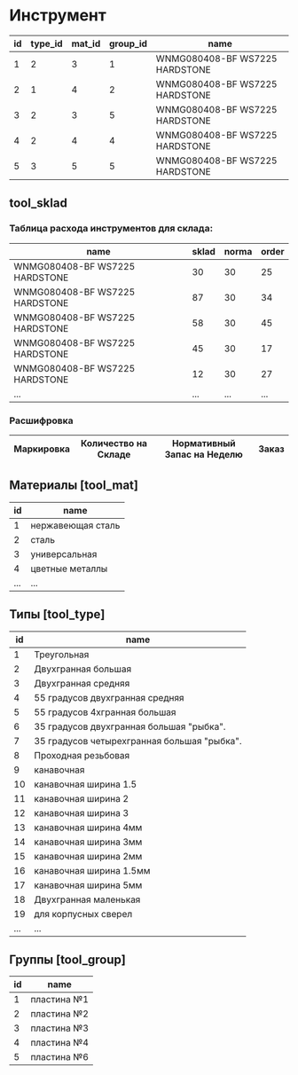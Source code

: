 # Инструмент

| id  | type_id | mat_id | group_id | name                           |
| --- | ------- | ------ | -------- | ------------------------------ |
| 1   | 2       | 3      | 1        | WNMG080408-BF WS7225 HARDSTONE |
| 2   | 1       | 4      | 2        | WNMG080408-BF WS7225 HARDSTONE |
| 3   | 2       | 3      | 5        | WNMG080408-BF WS7225 HARDSTONE |
| 4   | 2       | 4      | 4        | WNMG080408-BF WS7225 HARDSTONE |
| 5   | 3       | 5      | 5        | WNMG080408-BF WS7225 HARDSTONE |

## tool_sklad

### Таблица расхода инструментов для склада:

| name                           | sklad | norma | order |
| ------------------------------ | ----- | ----- | ----- |
| WNMG080408-BF WS7225 HARDSTONE | 30    | 30    | 25    |
| WNMG080408-BF WS7225 HARDSTONE | 87    | 30    | 34    |
| WNMG080408-BF WS7225 HARDSTONE | 58    | 30    | 45    |
| WNMG080408-BF WS7225 HARDSTONE | 45    | 30    | 17    |
| WNMG080408-BF WS7225 HARDSTONE | 12    | 30    | 27    |
| ...                            | ...   | ...   | ...   |

### Расшифровка

| Маркировка | Количество на Складе | Нормативный Запас на Неделю | Заказ |
| ---------- | -------------------- | --------------------------- | ----- |

## Материалы [tool_mat]

| id  | name              |
| --- | ----------------- |
| 1   | нержавеющая сталь |
| 2   | сталь             |
| 3   | универсальная     |
| 4   | цветные металлы   |
| ... | ...               |

## Типы [tool_type]

| id  | name                                        |
| --- | ------------------------------------------- |
| 1   | Треугольная                                 |
| 2   | Двухгранная большая                         |
| 3   | Двухгранная средняя                         |
| 4   | 55 градусов двухгранная средняя             |
| 5   | 55 градусов 4хгранная большая               |
| 6   | 35 градусов двухгранная большая "рыбка".    |
| 7   | 35 градусов четырехгранная большая "рыбка". |
| 8   | Проходная резьбовая                         |
| 9   | канавочная                                  |
| 10  | канавочная ширина 1.5                       |
| 11  | канавочная ширина 2                         |
| 12  | канавочная ширина 3                         |
| 13  | канавочная ширина 4мм                       |
| 14  | канавочная ширина 3мм                       |
| 15  | канавочная ширина 2мм                       |
| 16  | канавочная ширина 1.5мм                     |
| 17  | канавочная ширина 5мм                       |
| 18  | Двухгранная маленькая                       |
| 19  | для корпусных сверел                        |
| ... | ...                                         |

## Группы [tool_group]

| id  | name        |
| --- | ----------- |
| 1   | пластина №1 |
| 2   | пластина №2 |
| 3   | пластина №3 |
| 4   | пластина №4 |
| 5   | пластина №6 |

